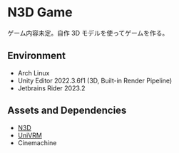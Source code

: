 # N3D Game

ゲーム内容未定。自作 3D モデルを使ってゲームを作る。

## Environment

- Arch Linux
- Unity Editor 2022.3.6f1 (3D, Built-in Render Pipeline)
- Jetbrains Rider 2023.2

## Assets and Dependencies

- [N3D](https://github.com/ojii3/N3D)
- [UniVRM](https://github.com/vrm-c/UniVRM)
- Cinemachine
